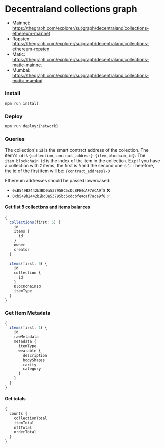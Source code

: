 # Decentraland collections graph

- Mainnet: https://thegraph.com/explorer/subgraph/decentraland/collections-ethereum-mainnet
- Ropsten: https://thegraph.com/explorer/subgraph/decentraland/collections-ethereum-ropsten
- Matic: https://thegraph.com/explorer/subgraph/decentraland/collections-matic-mainnet
- Mumbai: https://thegraph.com/explorer/subgraph/decentraland/collections-matic-mumbai

### Install

```bash
npm run install
```

### Deploy

```bash
npm run deploy:{network}
```

### Queries

The collection's `id` is the smart contract address of the collection.
The item's `id` is `{collection_contract_address}-{item_blochain_id}`. The `item_blockchain_id` is the index of the item in the collection. E.g: if you have a collection with 2 items, the first is `0` and the second one is `1`. Therefore, the id of the first item will be: `{contract_address}-0`

Ethereum addresses should be passed lowercased:
- `0xB549B2442b2BD0a53795BC5cDcBFE0cAF7ACA9f8` ❌
- `0xb549b2442b2bd0a53795bc5cdcbfe0caf7aca9f8` ✅

#### Get fist 5 collections and items balances

```typescript
{
  collections(first: 5) {
    id
    items {
      id
    }
    owner
    creator
  }
  
  items(first: 5) {
    id
    collection {
      id
    }
    blockchainId
    itemType
  }
}
```

### Get Item Metadata 

```typescript
{
  items(first: 1) {
    id
    rawMetadata
    metadata {
      itemType
      wearable {
        description
        bodyShapes
        rarity
        category
      }
    }
  }
}
```

#### Get totals

```typescript
{
  counts {
    collectionTotal
    itemTotal
    nftTotal
    orderTotal
  }
}
```
